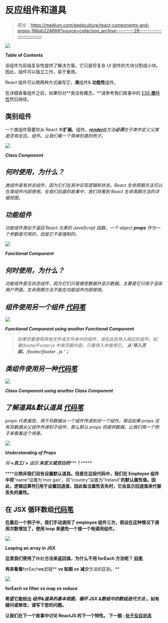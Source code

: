 # 反应组件和道具

> 原文：<https://medium.com/geekculture/react-components-and-props-166ab224668?source=collection_archive---------28----------------------->

![](img/53cf7ecc57bcf8f0714c6dc73665e1cb.png)

**Table of Contents**

该组件为前端复杂性提供了解决方案。它只是将复杂 UI 部件的大块分割成小块。因此，组件可以独立工作，易于重用。

React 组件可以用两种方式编写它，**类**组件& **功能性**组件。

在详细查看组件之前，如果你对**类没有概念。**请参考我们故事中的 [ES6 **类**特性](https://svignesh90-vs.medium.com/class-in-javascript-oops-concept-7a0a1ef96dbc)然后继续。

## 类别组件

一个类组件需要你从 React 中**扩展**。组件。[***render()***](https://svignesh90-vs.medium.com/learn-react-from-scratch-18fc9e89e8d2)*方法**必须**在子类中定义父类是否有反应。组件。让我们看一个简单的类的例子。*

*![](img/bb29d9044d25003f75d12a62c2bf1c45.png)*

***Class Component***

## *何时使用，为什么？*

*类组件是有状态组件，因为它们在其中实现逻辑和状态。React 生命周期方法可以在类组件内部使用。在我们后面的故事中，我们将看到 React 生命周期方法的详细视图。*

## ***功能组件***

*功能组件类似于返回 React 元素的 JavaScript 函数。一个 object **props** 作为一个参数是可用的，但是它不是强制的。*

*![](img/62489ae8b01f9429ebd8cfbf227ea102.png)*

***Functional Component***

## *何时使用，为什么？*

*功能组件是无状态组件，因为它们只是接受数据并显示数据。主要是它只用于渲染用户界面。生命周期方法不能在功能组件内部使用。*

## ***组件使用另一个组件** [**代码笔**](https://codepen.io/071eE211/pen/JjEzRQj)*

*![](img/87aa23b116c291dbd24effdd96842a85.png)*

***Functional Component using another Functional Component***

> *如果您要使用其他文件或文件夹中的组件，请在此处导入相应的组件。如果/footer/Footer.js 中有页脚内容，只需导入并使用它。
> ***从'导入页脚。/footer/footer . js '；****

## *类组件使用另一种[代码笔](https://codepen.io/071eE211/pen/rNyNBGw)*

*![](img/63f171e91dca5afc92a5af43487c249c.png)*

***Class Component using another Class Component***

## ***了解道具&默认道具** [**代码笔**](https://codepen.io/071eE211/pen/abpMByd)*

*props 代表属性，用于将数据从一个组件传递到另一个组件。假设如果 props 没有将数据从父组件传递到子组件，那么默认 props 将提供数据。让我们用一个例子来看看这个场景。*

*![](img/3a4bc05392a4722463890b50bbdc2bdc.png)*

***Understanding of Props***

**将* ***<员工/ >*** *返回* ***未定义或空白的*******？*****

****是**除非我们没有设置默认道具。但是在这段代码中，我们在 Employee 组件中将**“name”设置为‘mor gan’，将“country”设置为“Ireland”**的默认属性值。因此，逻辑运算符||用于设置回退值，因此每当属性丢失时，它会显示回退值来代替丢失的属性。**

## **在 JSX 循环数组[代码笔](https://codepen.io/071eE211/pen/oNBVBZd)**

**在最后一个例子中，我们手动调用了 employee 组件三次，假设在这种情况下调用次数增加了，使用 loop 来避免一个接一个地调用组件。**

**![](img/8ddbabadfc5c4c1aba00dce54d38f18b.png)**

****Looping an array in JSX****

**这里我们使用了**映射**方法来返回值，为什么不用 **forEach** 方法呢？ [**码笔**](https://codepen.io/071eE211/pen/PopqJNR)**

**再来看看**forEach*****vs*****滤镜** ***vs* 贴图 *vs*** **减少**方法的区别。**

**![](img/d53466f7f18ecfbb0be131572b4f8442.png)**

****forEach** ***vs*** **filter** ***vs* map *vs*** **reduce****

**希望它能给出 ***组件&道具的基本视图，循环 JSX &数组中的数组迭代方法*** 。如有疑问或修改，请写下您的问题。**

**让我们在下一个故事中讨论 ReactJS 的下一个特性。
下一题 **:** [**处于反应状态**](https://svignesh90-vs.medium.com/state-in-react-b228c8c47a7d)**